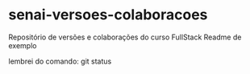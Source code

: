 # senai-versoes-colaboracoes
Repositório de versões e colaborações do curso FullStack
Readme de exemplo

lembrei do comando: git status
